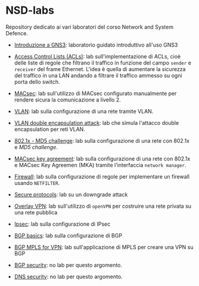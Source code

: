 # NSD-labs

Repository dedicato ai vari laboratori del corso Network and System Defence.

- [Introduzione a GNS3](https://github.com/lucaMastro/NSD_labs/tree/main/lab01-Intro): laboratorio guidato introduttivo all'uso GNS3

- [Access Control Lists (ACLs)](https://github.com/lucaMastro/NSD_labs/tree/main/lab02-ACL): lab sull'implementazione di ACLs, cioè delle liste di regole che filtrano il traffico in funzione del campo `sender` e `receiver` del frame Ethernet. L'idea è quella di aumentare la sicurezza del traffico in una LAN andando a filtrare il traffico ammesso su ogni porta dello switch.

- [MACsec](https://github.com/lucaMastro/NSD_labs/tree/main/lab03-MACsec): lab sull'utilizzo di MACsec configurato manualmente per rendere sicura la comunicazione a livello 2.

- [VLAN](https://github.com/lucaMastro/NSD_labs/tree/main/lab04-VLAN): lab sulla configurazione di una rete tramite VLAN.

- [VLAN double encapsulation attack](https://github.com/lucaMastro/NSD_labs/tree/main/lab04bis-VLAN_attack): lab che simula l'attacco double encapsulation per reti VLAN.

- [802.1x - MD5 challenge](https://github.com/lucaMastro/NSD_labs/tree/main/lab05-802.1x-md5): lab sulla configurazione di una rete con 802.1x e *MD5 challenge*.

- [MACsec key agreement](https://github.com/lucaMastro/NSD_labs/tree/main/lab06-MKA): lab sulla configurazione di una rete con 802.1x e MACsec Key Agreemen (MKA) tramite l'interfaccia `network manager`.

- [Firewall](https://github.com/lucaMastro/NSD_labs/tree/main/lab07-Firewall): lab sulla configurazione di regole per implementare un firewall usando `NETFILTER`.

- [Secure protocols](https://github.com/lucaMastro/NSD_labs/tree/main/lab08-secureProtocols): lab su un downgrade attack

- [Overlay VPN](https://github.com/lucaMastro/NSD_labs/tree/main/lab09-overlayVPN): lab sull'utilizzo di `openVPN` per costruire una rete privata su una rete pubblica

- [Ipsec](https://github.com/lucaMastro/NSD_labs/tree/main/lab10-IPsec): lab sulla configurazione di IPsec

- [BGP basics](https://github.com/lucaMastro/NSD_labs/tree/main/lab11-BGP_basics): lab sulla configurazione di BGP

- [BGP MPLS for VPN](https://github.com/lucaMastro/NSD_labs/tree/main/lab12-BGP-MPLS_VPN): lab sull'applicazione di MPLS per creare una VPN su BGP

- [BGP security](https://github.com/lucaMastro/NSD_labs/tree/main/lab13-BGP-security): no lab per questo argomento. 

- [DNS security](https://github.com/lucaMastro/NSD_labs/tree/main/lab14-DNS-security): no lab per questo argomento. 